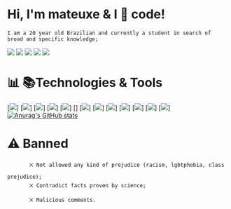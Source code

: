 # Hi, I'm mateuxe & I &#x1F90D; code!
    I am a 20 year old Brazilian and currently a student in search of broad and specific knowledge;
  [<img src="https://img.shields.io/badge/linkedin-%230077B5.svg?&style=for-the-badge&logo=linkedin&logoColor=white"/>](https://www.linkedin.com/in/mateus-eduardo-757522218/) 
  [<img src = "https://img.shields.io/badge/instagram-%23E4405F.svg?&style=for-the-badge&logo=instagram&logoColor=white">](https://www.instagram.com/mateuxe/)
  [<img src = "https://img.shields.io/badge/facebook-%231877F2.svg?&style=for-the-badge&logo=facebook&logoColor=white">](https://www.facebook.com/Moscomano)
  [<img src = "https://img.shields.io/badge/Discord-7289DA?style=for-the-badge&logo=discord&logoColor=white">]()
  [<img src = "https://img.shields.io/badge/mateuseduardosilvar@gmail-D14836?style=for-the-badge&logo=gmail&logoColor=white&">](mailto:mateuseduardosilvar@gmail.com?subject=Olá,Mateus!)

# &#x1F4CA; &#x1F4DA;Technologies & Tools
  [<img src = "https://img.shields.io/badge/Visual_Studio_Code-0078D4?style=for-the-badge&logo=visual%20studio%20code&logoColor=white">]
  [<img src = "https://img.shields.io/badge/C%23-239120?style=for-the-badge&logo=c-sharp&logoColor=white">]
  [<img src = "https://img.shields.io/badge/CSS3-1572B6?style=for-the-badge&logo=css3&logoColor=white">]
  [<img src = "https://img.shields.io/badge/HTML5-E34F26?style=for-the-badge&logo=html5&logoColor=white">]
  [<img src = "https://img.shields.io/badge/JavaScript-323330?style=for-the-badge&logo=javascript&logoColor=F7DF1E">]
  [<img src = "">]
  [<img src = "https://img.shields.io/badge/Canva-%2300C4CC.svg?&style=for-the-badge&logo=Canva&logoColor=white">]
  [<img src = "https://img.shields.io/badge/gimp-5C5543?style=for-the-badge&logo=gimp&logoColor=white">]
  [<img src = "https://img.shields.io/badge/Coursera-0056D2?style=for-the-badge&logo=Coursera&logoColor=white">]
  [<img src = "https://img.shields.io/badge/Coursera-0056D2?style=for-the-badge&logo=Coursera&logoColor=white">]
  [<img src = "https://img.shields.io/badge/freecodecamp-27273D?style=for-the-badge&logo=freecodecamp&logoColor=white">]
  [<img src = "https://img.shields.io/badge/Udemy-EC5252?style=for-the-badge&logo=Udemy&logoColor=white">]
  [<img src = "https://img.shields.io/badge/Udemy-EC5252?style=for-the-badge&logo=Udemy&logoColor=white">]
 [![Anurag's GitHub stats](https://github-readme-stats.vercel.app/api?username=mateuxe&show_icons=true&theme=night)](https://github.com/anuraghazra/github-readme-stats)

# &#x26A0; Banned
           ྾ Not allowed any kind of prejudice (racism, lgbtphobia, class prejudice);
           ྾ Contradict facts proven by science;
           ྾ Malicious comments.